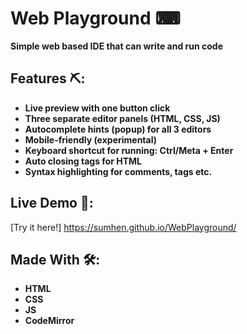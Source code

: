 # Web Playground ⌨
**Simple web based IDE that can write and run code**

## Features ⛏:
- **Live preview with one button click**
- **Three separate editor panels (HTML, CSS, JS)**
- **Autocomplete hints (popup) for all 3 editors**
- **Mobile-friendly (experimental)**
- **Keyboard shortcut for running: Ctrl/Meta + Enter**
- **Auto closing tags for HTML**
- **Syntax highlighting for comments, tags etc.**

## Live Demo 🧰: 
[Try it here!] https://sumhen.github.io/WebPlayground/

## Made With 🛠:
- **HTML**
- **CSS**
- **JS**
- **CodeMirror**
